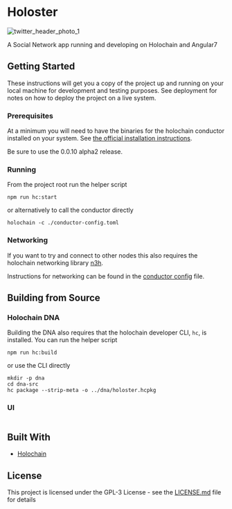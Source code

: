 # Holoster

![twitter_header_photo_1](https://user-images.githubusercontent.com/23415882/55510415-892f3e00-565e-11e9-83e5-2cd7c36bf227.png)

A Social Network app running and developing on Holochain and Angular7

## Getting Started

These instructions will get you a copy of the project up and running on your local machine for development and testing purposes. See deployment for notes on how to deploy the project on a live system.

### Prerequisites

At a minimum you will need to have the binaries for the holochain conductor installed on your system. See [the official installation instructions](https://developer.holochain.org/start.html).

Be sure to use the 0.0.10 alpha2 release.

### Running

From the project root run the helper script
```
npm run hc:start
```

or alternatively to call the conductor directly

```
holochain -c ./conductor-config.toml
```


### Networking

If you want to try and connect to other nodes this also requires the holochain networking library [n3h](https://github.com/holochain/n3h).

Instructions for networking can be found in the [conductor config](conductor-config.toml) file.

## Building from Source

### Holochain DNA

Building the DNA also requires that the holochain developer CLI, `hc`, is installed. You can run the helper script

```
npm run hc:build
```

or use the CLI directly

```
mkdir -p dna
cd dna-src
hc package --strip-meta -o ../dna/holoster.hcpkg
```

### UI

```
```

## Built With

* [Holochain](https://developer.holochain.org/)


## License

This project is licensed under the GPL-3 License - see the [LICENSE.md](LICENSE.md) file for details

